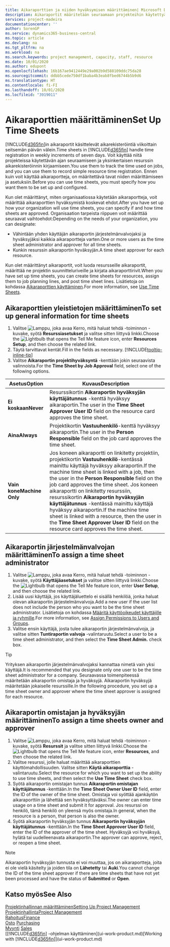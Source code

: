 ```yaml
---
title: Aikaraporttien ja niiden hyväksymisen määrittäminen| Microsoft Docs
description: Aikaraportit määritetään seuraamaan projekteihin käytettyä aikaa ja resurssien käyttöä, mikä auttaa projektinhallinnan, henkilöstön ja kapasiteetin suhteen.
services: project-madeira
documentationcenter: ''
author: SorenGP
ms.service: dynamics365-business-central
ms.topic: article
ms.devlang: na
ms.tgt_pltfrm: na
ms.workload: na
ms.search.keywords: project management, capacity, staff, resource
ms.date: 10/01/2020
ms.author: edupont
ms.openlocfilehash: 16b167ae9412449e29a002b9d588109ddc75da28
ms.sourcegitcommit: ddbb5cede750df1baba4b3eab8fbed6744b5b9d6
ms.translationtype: HT
ms.contentlocale: fi-FI
ms.lasthandoff: 10/01/2020
ms.locfileid: "3919011"
---
```

# <a name="set-up-time-sheets"></a><span data-ttu-id="ea615-103">Aikaraporttien määrittäminen</span><span class="sxs-lookup"><span data-stu-id="ea615-103">Set Up Time Sheets</span></span>
<span data-ttu-id="ea615-104">[!INCLUDE[d365fin](includes/d365fin_md.md)]in aikaraportit käsittelevät aikarekisteröintiä viikoittain seitsemän päivän välein.</span><span class="sxs-lookup"><span data-stu-id="ea615-104">Time sheets in [!INCLUDE[d365fin](includes/d365fin_md.md)] handle time registration in weekly increments of seven days.</span></span> <span data-ttu-id="ea615-105">Voit käyttää niitä projekteissa käytettävän ajan seuraamiseen ja yksinkertaisen resurssin aikarekisteröinnin kirjaamiseen.</span><span class="sxs-lookup"><span data-stu-id="ea615-105">You use them to track the time used on jobs, and you can use them to record simple resource time registration.</span></span> <span data-ttu-id="ea615-106">Ennen kuin voit käyttää aikaraportteja, on määritettävä tavat niiden määrittämiseen ja asetuksiin.</span><span class="sxs-lookup"><span data-stu-id="ea615-106">Before you can use time sheets, you must specify how you want them to be set up and configured.</span></span>

<span data-ttu-id="ea615-107">Kun olet määrittänyt, miten organisaatiossa käytetään aikaraportteja, voit määrittää aikaraporttien hyväksymistä koskevat ehdot.</span><span class="sxs-lookup"><span data-stu-id="ea615-107">After you have set up how your organization will use time sheets, you can specify if and how time sheets are approved.</span></span> <span data-ttu-id="ea615-108">Organisaation tarpeista riippuen voit määrittää seuraavat vaihtoehdot:</span><span class="sxs-lookup"><span data-stu-id="ea615-108">Depending on the needs of your organization, you can designate:</span></span>

* <span data-ttu-id="ea615-109">Vähintään yhden käyttäjän aikaraportin järjestelmänvalvojaksi ja hyväksyjäksi kaikkia aikaraportteja varten.</span><span class="sxs-lookup"><span data-stu-id="ea615-109">One or more users as the time sheet administrator and approver for all time sheets.</span></span>
* <span data-ttu-id="ea615-110">Kunkin resurssin aikaraportin hyväksyjän.</span><span class="sxs-lookup"><span data-stu-id="ea615-110">A time sheet approver for each resource.</span></span>

<span data-ttu-id="ea615-111">Kun olet määrittänyt aikaraportit, voit luoda resursseille aikaraportit, määrittää ne projektin suunnitteluriveille ja kirjata aikaraporttirivit.</span><span class="sxs-lookup"><span data-stu-id="ea615-111">When you have set up time sheets, you can create time sheets for resources, assign them to job planning lines, and post time sheet lines.</span></span> <span data-ttu-id="ea615-112">Lisätietoja on kohdassa [Aikaraporttien käyttäminen](projects-how-use-time-sheets.md).</span><span class="sxs-lookup"><span data-stu-id="ea615-112">For more information, see [Use Time Sheets](projects-how-use-time-sheets.md).</span></span>

## <a name="to-set-up-general-information-for-time-sheets"></a><span data-ttu-id="ea615-113">Aikaraporttien yleistietojen määrittäminen</span><span class="sxs-lookup"><span data-stu-id="ea615-113">To set up general information for time sheets</span></span>
1. <span data-ttu-id="ea615-114">Valitse ![Lamppu, joka avaa Kerro, mitä haluat tehdä -toiminnon](media/ui-search/search_small.png "Kerro, mitä haluat tehdä") -kuvake, syötä **Resurssiasetukset** ja valitse sitten liittyvä linkki.</span><span class="sxs-lookup"><span data-stu-id="ea615-114">Choose the ![Lightbulb that opens the Tell Me feature](media/ui-search/search_small.png "Tell me what you want to do") icon, enter **Resources Setup**, and then choose the related link.</span></span>  
2. <span data-ttu-id="ea615-115">Täytä tarvittavat kentät.</span><span class="sxs-lookup"><span data-stu-id="ea615-115">Fill in the fields as necessary.</span></span> [!INCLUDE[tooltip-inline-tip](includes/tooltip-inline-tip_md.md)]
3. <span data-ttu-id="ea615-116">Valitse **Aikaraportin projektihyväksyntä** -kenttään jokin seuraavista valinnoista.</span><span class="sxs-lookup"><span data-stu-id="ea615-116">For the **Time Sheet by Job Approval** field, select one of the following options.</span></span>

| <span data-ttu-id="ea615-117">Asetus</span><span class="sxs-lookup"><span data-stu-id="ea615-117">Option</span></span> | <span data-ttu-id="ea615-118">Kuvaus</span><span class="sxs-lookup"><span data-stu-id="ea615-118">Description</span></span> |
| --- | --- |
| <span data-ttu-id="ea615-119">**Ei koskaan**</span><span class="sxs-lookup"><span data-stu-id="ea615-119">**Never**</span></span> |<span data-ttu-id="ea615-120">Resurssikortin **Aikaraportin hyväksyjän käyttäjätunnus** -kenttä hyväksyy aikaraportin.</span><span class="sxs-lookup"><span data-stu-id="ea615-120">The user in the **Time Sheet Approver User ID** field on the resource card approves the time sheet.</span></span> |
| <span data-ttu-id="ea615-121">**Aina**</span><span class="sxs-lookup"><span data-stu-id="ea615-121">**Always**</span></span> |<span data-ttu-id="ea615-122">Projektikortin **Vastuuhenkilö**-kenttä hyväksyy aikaraportin.</span><span class="sxs-lookup"><span data-stu-id="ea615-122">The user in the **Person Responsible** field on the job card approves the time sheet.</span></span> |
| <span data-ttu-id="ea615-123">**Vain kone**</span><span class="sxs-lookup"><span data-stu-id="ea615-123">**Machine Only**</span></span> |<span data-ttu-id="ea615-124">Jos koneen aikaraportti on linkitetty projektiin, projektikortin **Vastuuhenkilö**-kentässä mainittu käyttäjä hyväksyy aikaraportin.</span><span class="sxs-lookup"><span data-stu-id="ea615-124">If the machine time sheet is linked with a job, then the user in the **Person Responsible** field on the job card approves the time sheet.</span></span> <span data-ttu-id="ea615-125">Jos koneen aikaraportti on linkitetty resurssiin, resurssikortin **Aikaraportin hyväksyjän käyttäjätunnus** -kentässä mainittu käyttäjä hyväksyy aikaraportin.</span><span class="sxs-lookup"><span data-stu-id="ea615-125">If the machine time sheet is linked with a resource, then the user in the **Time Sheet Approver User ID** field on the resource card approves the time sheet.</span></span> |

## <a name="to-assign-a-time-sheet-administrator"></a><span data-ttu-id="ea615-126">Aikaraportin järjestelmänvalvojan määrittäminen</span><span class="sxs-lookup"><span data-stu-id="ea615-126">To assign a time sheet administrator</span></span>
1. <span data-ttu-id="ea615-127">Valitse ![Lamppu, joka avaa Kerro, mitä haluat tehdä -toiminnon](media/ui-search/search_small.png "Kerro, mitä haluat tehdä") -kuvake, syötä **Käyttäjäasetukset** ja valitse sitten liittyvä linkki.</span><span class="sxs-lookup"><span data-stu-id="ea615-127">Choose the ![Lightbulb that opens the Tell Me feature](media/ui-search/search_small.png "Tell me what you want to do") icon, enter **User Setup**, and then choose the related link.</span></span>  
2. <span data-ttu-id="ea615-128">Lisää uusi käyttäjä, jos käyttäjäluettelo ei sisällä henkilöä, jonka haluat olevan aikaraportin järjestelmänvalvoja.</span><span class="sxs-lookup"><span data-stu-id="ea615-128">Add a new user if the user list does not include the person who you want to be the time sheet administrator.</span></span> <span data-ttu-id="ea615-129">Lisätietoja on kohdassa [Määritä käyttöoikeudet käyttäjille ja ryhmille](ui-define-granular-permissions.md).</span><span class="sxs-lookup"><span data-stu-id="ea615-129">For more information, see [Assign Permissions to Users and Groups](ui-define-granular-permissions.md).</span></span>
3. <span data-ttu-id="ea615-130">Valitse ensin käyttäjä, josta tulee aikaraportin järjestelmänvalvoja, ja valitse sitten **Tuntiraportin valvoja** -valintaruutu.</span><span class="sxs-lookup"><span data-stu-id="ea615-130">Select a user to be a time sheet administrator, and then select the **Time Sheet Admin.** check box.</span></span>  

> [!TIP]  
>   <span data-ttu-id="ea615-131">Yrityksen aikaraportin järjestelmänvalvojaksi kannattaa nimetä vain yksi käyttäjä.</span><span class="sxs-lookup"><span data-stu-id="ea615-131">It is recommended that you designate only one user to be the time sheet administrator for a company.</span></span> <span data-ttu-id="ea615-132">Seuraavassa toimenpiteessä määritetään aikaraportin omistaja ja hyväksyjä. Aikaraportin hyväksyjä määritetään jokaiselle resurssille.</span><span class="sxs-lookup"><span data-stu-id="ea615-132">In the following procedure, you set up a time sheet owner and approver where the time sheet approver is assigned for each resource.</span></span>  

## <a name="to-assign-a-time-sheets-owner-and-approver"></a><span data-ttu-id="ea615-133">Aikaraportin omistajan ja hyväksyjän määrittäminen</span><span class="sxs-lookup"><span data-stu-id="ea615-133">To assign a time sheets owner and approver</span></span>
1. <span data-ttu-id="ea615-134">Valitse ![Lamppu, joka avaa Kerro, mitä haluat tehdä -toiminnon](media/ui-search/search_small.png "Kerro, mitä haluat tehdä") -kuvake, syötä **Resurssit** ja valitse sitten liittyvä linkki.</span><span class="sxs-lookup"><span data-stu-id="ea615-134">Choose the ![Lightbulb that opens the Tell Me feature](media/ui-search/search_small.png "Tell me what you want to do") icon, enter **Resources**, and then choose the related link.</span></span>
2. <span data-ttu-id="ea615-135">Valitse resurssi, jolle haluat määrittää aikaraporttien käyttömahdollisuuden. Valitse sitten **Käytä aikaraporttia** -valintaruutu.</span><span class="sxs-lookup"><span data-stu-id="ea615-135">Select the resource for which you want to set up the ability to use time sheets, and then select the **Use Time Sheet** check box.</span></span>  
3. <span data-ttu-id="ea615-136">Syötä aikaraportin omistajan tunnus **Aikaraportin omistajan käyttäjätunnus** -kenttään.</span><span class="sxs-lookup"><span data-stu-id="ea615-136">In the **Time Sheet Owner User ID** field, enter the ID of the owner of the time sheet.</span></span> <span data-ttu-id="ea615-137">Omistaja voi syöttää ajankäytön aikaraporttiin ja lähettää sen hyväksyttäväksi.</span><span class="sxs-lookup"><span data-stu-id="ea615-137">The owner can enter time usage on a time sheet and submit it for approval.</span></span> <span data-ttu-id="ea615-138">Jos resurssi on henkilö, tämä henkilö on yleensä myös omistaja.</span><span class="sxs-lookup"><span data-stu-id="ea615-138">In general, when the resource is a person, that person is also the owner.</span></span>  
4. <span data-ttu-id="ea615-139">Syötä aikaraportin hyväksyjän tunnus **Aikaraportin hyväksyjän käyttäjätunnus** -kenttään.</span><span class="sxs-lookup"><span data-stu-id="ea615-139">In the **Time Sheet Approver User ID** field, enter the ID of the approver of the time sheet.</span></span> <span data-ttu-id="ea615-140">Hyväksyjä voi hyväksyä, hylätä tai uudelleenavata aikaraportin.</span><span class="sxs-lookup"><span data-stu-id="ea615-140">The approver can approve, reject, or reopen a time sheet.</span></span>  

> [!NOTE]  
>   <span data-ttu-id="ea615-141">Aikaraportin hyväksyjän tunnusta ei voi muuttaa, jos on aikaraportteja, joita ei ole vielä käsitelty ja joiden tila on **Lähetetty** tai **Auki**.</span><span class="sxs-lookup"><span data-stu-id="ea615-141">You cannot change the ID of the time sheet approver if there are time sheets that have not yet been processed and have the status of **Submitted** or **Open**.</span></span>

## <a name="see-also"></a><span data-ttu-id="ea615-142">Katso myös</span><span class="sxs-lookup"><span data-stu-id="ea615-142">See Also</span></span>
[<span data-ttu-id="ea615-143">Projektinhallinnan määrittäminen</span><span class="sxs-lookup"><span data-stu-id="ea615-143">Setting Up Project Management</span></span>](projects-setup-projects.md)  
[<span data-ttu-id="ea615-144">Projektinhallinta</span><span class="sxs-lookup"><span data-stu-id="ea615-144">Project Management</span></span>](projects-manage-projects.md)  
[<span data-ttu-id="ea615-145">Rahoitus</span><span class="sxs-lookup"><span data-stu-id="ea615-145">Finance</span></span>](finance.md)  
<span data-ttu-id="ea615-146">[Osto](purchasing-manage-purchasing.md)       </span><span class="sxs-lookup"><span data-stu-id="ea615-146">[Purchasing](purchasing-manage-purchasing.md)       </span></span>  
<span data-ttu-id="ea615-147">[Myynti](sales-manage-sales.md)    </span><span class="sxs-lookup"><span data-stu-id="ea615-147">[Sales](sales-manage-sales.md)    </span></span>  
<span data-ttu-id="ea615-148">[[!INCLUDE[d365fin](includes/d365fin_md.md)] -ohjelman käyttäminen](ui-work-product.md)</span><span class="sxs-lookup"><span data-stu-id="ea615-148">[Working with [!INCLUDE[d365fin](includes/d365fin_md.md)]](ui-work-product.md)</span></span>  
